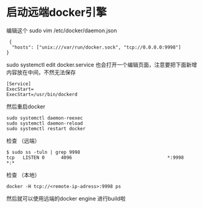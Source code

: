 

# 启动远端docker引擎
编辑这个 sudo vim /etc/docker/daemon.json
```
 {
  "hosts": ["unix:///var/run/docker.sock", "tcp://0.0.0.0:9998"]
}
```
sudo systemctl edit docker.service
也会打开一个编辑页面，注意要把下面新增内容放在中间，不然无法保存
```
[Service]
ExecStart=
ExecStart=/usr/bin/dockerd
```
然后重启docker
```
sudo systemctl daemon-reexec
sudo systemctl daemon-reload
sudo systemctl restart docker
```
检查 （远端）
```
$ sudo ss -tuln | grep 9998
tcp   LISTEN 0      4096                                   *:9998             *:*
```
检查 （本地）
```
docker -H tcp://<remote-ip-adress>:9998 ps
```

然后就可以使用远端的docker engine 进行build啦

